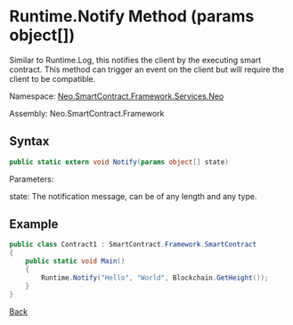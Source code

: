 # Runtime.Notify Method (params object[])

Similar to Runtime.Log, this notifies the client by the executing smart contract. This method can trigger an event on the client but will require the client to be compatible.

Namespace: [Neo.SmartContract.Framework.Services.Neo](../../neo.md)

Assembly: Neo.SmartContract.Framework

## Syntax

```c#
public static extern void Notify(params object[] state)
```

Parameters: 

state: The notification message, can be of any length and any type.

## Example

```c#
public class Contract1 : SmartContract.Framework.SmartContract
{
    public static void Main()
    {
        Runtime.Notify("Hello", "World", Blockchain.GetHeight());
    }
}
```



[Back](../Runtime.md)